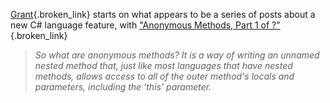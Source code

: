 [Grant](http://blogs.msdn.com/grantri/){.broken_link} starts on what appears to be a series of posts about a new C# language feature, with ["Anonymous Methods, Part 1 of ?"](http://blogs.msdn.com/grantri/archive/2004/02/05/68526.aspx){.broken_link}

> _So what are anonymous methods? It is a way of writing an unnamed nested method that, just like most languages that have nested methods, allows access to all of the outer method's locals and parameters, including the &#8216;this' parameter._